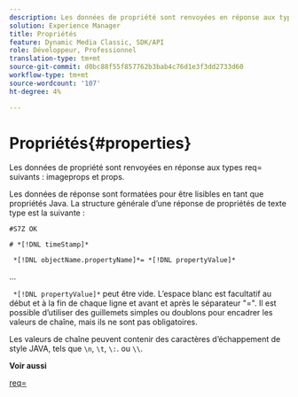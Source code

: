 ```yaml
---
description: Les données de propriété sont renvoyées en réponse aux types req= suivants imageprops et props.
solution: Experience Manager
title: Propriétés
feature: Dynamic Media Classic, SDK/API
role: Développeur, Professionnel
translation-type: tm+mt
source-git-commit: d0bc88f55f857762b3bab4c76d1e3f3dd2733d60
workflow-type: tm+mt
source-wordcount: '107'
ht-degree: 4%

---
```



# Propriétés{#properties}

Les données de propriété sont renvoyées en réponse aux types req= suivants : imageprops et props.

Les données de réponse sont formatées pour être lisibles en tant que propriétés Java. La structure générale d’une réponse de propriétés de texte type est la suivante :

`#S7Z OK`

`# *[!DNL timeStamp]*`

` *[!DNL objectName.propertyName]*= *[!DNL propertyValue]*`

...

` *[!DNL propertyValue]*` peut être vide. L’espace blanc est facultatif au début et à la fin de chaque ligne et avant et après le séparateur &quot;=&quot;. Il est possible d’utiliser des guillemets simples ou doublons pour encadrer les valeurs de chaîne, mais ils ne sont pas obligatoires.

Les valeurs de chaîne peuvent contenir des caractères d’échappement de style JAVA, tels que `\n`, `\t`, `\:`. ou `\\`.

**Voir aussi**

[req=](../../../../../ir-api/http-protocol/image-rendering-api-ref/c-ir-http-protocol-ref/c-ir-http-protocol-command-reference/r-ir-req.md#reference-792b1a663fb64261bd2de2a209b847fb)
